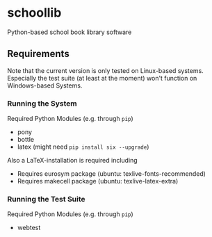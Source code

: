 # schoollib
Python-based school book library software

## Requirements

Note that the current version is only tested on Linux-based systems. Especially the test suite (at least at the moment) won't function on Windows-based Systems.

### Running the System

Required Python Modules (e.g. through `pip`)
* pony
* bottle
* latex
(might need `pip install six --upgrade`)

Also a LaTeX-installation is required including
* Requires eurosym package (ubuntu: texlive-fonts-recommended)
* Requires makecell package (ubuntu: texlive-latex-extra)

### Running the Test Suite

Required Python Modules (e.g. through `pip`)
* webtest
